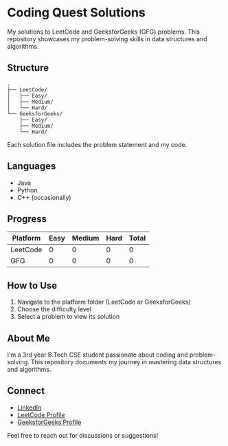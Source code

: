 # Coding Quest Solutions

My solutions to LeetCode and GeeksforGeeks (GFG) problems. This repository showcases my problem-solving skills in data structures and algorithms.

## Structure

```
.
├── LeetCode/
│   ├── Easy/
│   ├── Medium/
│   └── Hard/
└── GeeksforGeeks/
    ├── Easy/
    ├── Medium/
    └── Hard/
```

Each solution file includes the problem statement and my code.

## Languages

- Java
- Python
- C++ (occasionally)

## Progress

| Platform | Easy | Medium | Hard | Total |
|----------|------|--------|------|-------|
| LeetCode | 0    | 0      | 0    | 0     |
| GFG      | 0    | 0      | 0    | 0     |

## How to Use

1. Navigate to the platform folder (LeetCode or GeeksforGeeks)
2. Choose the difficulty level
3. Select a problem to view its solution

## About Me

I'm a 3rd year B.Tech CSE student passionate about coding and problem-solving. This repository documents my journey in mastering data structures and algorithms.

## Connect

- [LinkedIn](your-linkedin-profile-url)
- [LeetCode Profile](your-leetcode-profile-url)
- [GeeksforGeeks Profile](your-gfg-profile-url)

Feel free to reach out for discussions or suggestions!

